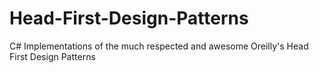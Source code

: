 # Head-First-Design-Patterns
C# Implementations of the much respected and awesome Oreilly's Head First Design Patterns 
